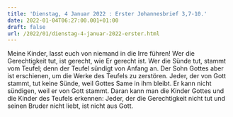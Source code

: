 ```yaml
---
title: 'Dienstag, 4 Januar 2022 : Erster Johannesbrief 3,7-10.'
date: 2022-01-04T06:27:00.001+01:00
draft: false
url: /2022/01/dienstag-4-januar-2022-erster.html
---
```


Meine Kinder, lasst euch von niemand in die Irre führen! Wer die Gerechtigkeit tut, ist gerecht, wie Er gerecht ist. Wer die Sünde tut, stammt vom Teufel; denn der Teufel sündigt von Anfang an. Der Sohn Gottes aber ist erschienen, um die Werke des Teufels zu zerstören. Jeder, der von Gott stammt, tut keine Sünde, weil Gottes Same in ihm bleibt. Er kann nicht sündigen, weil er von Gott stammt. Daran kann man die Kinder Gottes und die Kinder des Teufels erkennen: Jeder, der die Gerechtigkeit nicht tut und seinen Bruder nicht liebt, ist nicht aus Gott.